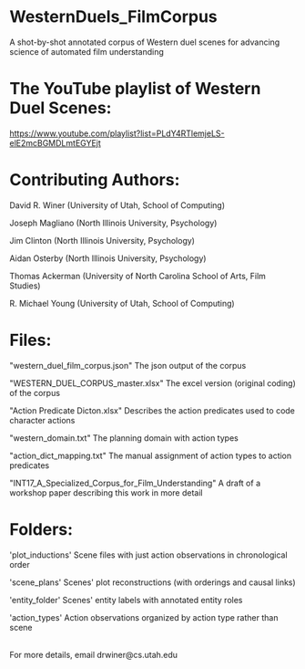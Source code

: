 # WesternDuels_FilmCorpus


A shot-by-shot annotated corpus of Western duel scenes for advancing science of automated film understanding


The YouTube playlist of Western Duel Scenes:
===============================

https://www.youtube.com/playlist?list=PLdY4RTlemjeLS-elE2mcBGMDLmtEGYEjt


Contributing Authors:
===============================


David R. Winer (University of Utah, School of Computing)

Joseph Magliano (North Illinois University, Psychology)

Jim Clinton (North Illinois University, Psychology)

Aidan Osterby (North Illinois University, Psychology)

Thomas Ackerman (University of North Carolina School of Arts, Film Studies)

R. Michael Young (University of Utah, School of Computing)


Files:
===============================


"western_duel_film_corpus.json"
The json output of the corpus

"WESTERN_DUEL_CORPUS_master.xlsx"
The excel version (original coding) of the corpus

"Action Predicate Dicton.xlsx" 
Describes the action predicates used to code character actions

"western_domain.txt" 
The planning domain with action types

"action_dict_mapping.txt" 
The manual assignment of action types to action predicates

"INT17_A_Specialized_Corpus_for_Film_Understanding"
A draft of a workshop paper describing this work in more detail


Folders:
===============================


'plot_inductions'
Scene files with just action observations in chronological order

'scene_plans' 
Scenes' plot reconstructions (with orderings and causal links)

'entity_folder'
Scenes' entity labels with annotated entity roles

'action_types'
Action observations organized by action type rather than scene


<br />
For more details, email drwiner@cs.utah.edu
